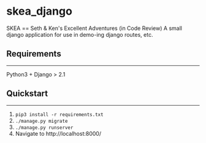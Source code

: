# skea_django

SKEA == Seth & Ken's Excellent Adventures (in Code Review)
A small django application for use in demo-ing django routes, etc.

## Requirements
----
Python3 + Django > 2.1

## Quickstart
----
1. ```pip3 install -r requirements.txt```
2. ```./manage.py migrate```
3. ```./manage.py runserver```
4. Navigate to http://localhost:8000/